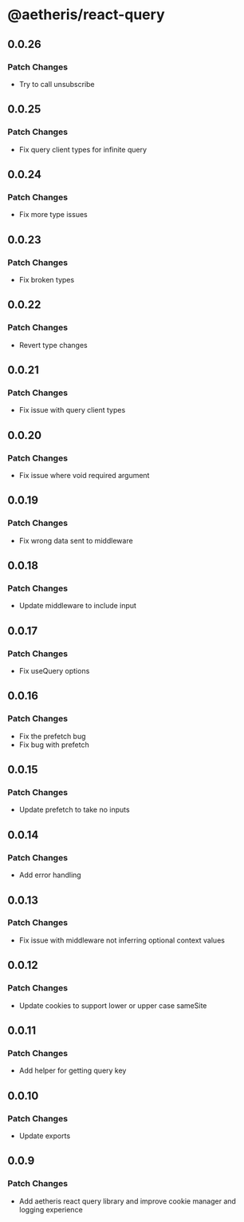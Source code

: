 # @aetheris/react-query

## 0.0.26

### Patch Changes

-   Try to call unsubscribe

## 0.0.25

### Patch Changes

-   Fix query client types for infinite query

## 0.0.24

### Patch Changes

-   Fix more type issues

## 0.0.23

### Patch Changes

-   Fix broken types

## 0.0.22

### Patch Changes

-   Revert type changes

## 0.0.21

### Patch Changes

-   Fix issue with query client types

## 0.0.20

### Patch Changes

-   Fix issue where void required argument

## 0.0.19

### Patch Changes

-   Fix wrong data sent to middleware

## 0.0.18

### Patch Changes

-   Update middleware to include input

## 0.0.17

### Patch Changes

-   Fix useQuery options

## 0.0.16

### Patch Changes

-   Fix the prefetch bug
-   Fix bug with prefetch

## 0.0.15

### Patch Changes

-   Update prefetch to take no inputs

## 0.0.14

### Patch Changes

-   Add error handling

## 0.0.13

### Patch Changes

-   Fix issue with middleware not inferring optional context values

## 0.0.12

### Patch Changes

-   Update cookies to support lower or upper case sameSite

## 0.0.11

### Patch Changes

-   Add helper for getting query key

## 0.0.10

### Patch Changes

-   Update exports

## 0.0.9

### Patch Changes

-   Add aetheris react query library and improve cookie manager and logging experience
